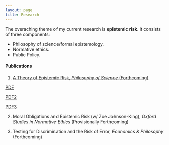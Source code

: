```yaml
---
layout: page
title: Research
---
```


The overaching theme of my current research is **epistemic risk**. It consists of three components:
  - Philosophy of science/formal epistemology. 
  - Normative ethics. 
  - Public Policy. 

#### Publications 

  1. [A Theory of Epistemic Risk, _Philosophy of Science_ (Forthcoming)](_research/aac.pdf)
  
  [PDF](/_research/aac.pdf )
  
  [PDF2](test.pdf)
  
  [PDF3](research/babic_ter.pdf)
  
  2. Moral Obligations and Epistemic Risk (w/ Zoe Johnson-King), _Oxford Studies in Normative Ethics_ (Provisionally Forthcoming) 
  
  3. Testing for Discrimination and the Risk of Error, _Economics & Philosophy_ (Forthcoming)
